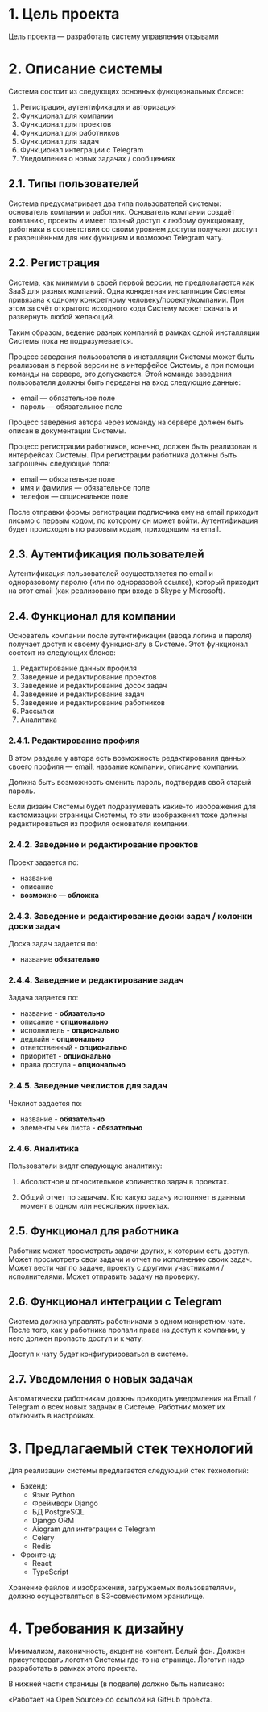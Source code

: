 # 1. Цель проекта

Цель проекта — разработать систему управления отзывами


# 2. Описание системы

Система состоит из следующих основных функциональных блоков:

1. Регистрация, аутентификация и авторизация
2. Функционал для компании
3. Функционал для проектов
4. Функционал для работников
5. Функционал для задач
6. Функционал интеграции с Telegram
7. Уведомления о новых задачах / сообщениях


## 2.1. Типы пользователей

Система предусматривает два типа пользователей системы: основатель компании и работник.
Основатель компании создаёт компанию, проекты и имеет полный доступ к любому функционалу, работники в соответствии
со своим уровнем доступа получают доступ к разрешённым для них функциям
и возможно Telegram чату.


## 2.2. Регистрация 

Система, как минимум в своей первой версии, не предполагается как SaaS для
разных компаний. Одна конкретная инсталляция Системы привязана к одному
конкретному человеку/проекту/компании. При этом за счёт открытого исходного кода
Систему может скачать и развернуть любой желающий.

Таким образом, ведение разных компаний в рамках одной инсталляции
Системы пока не подразумевается.

Процесс заведения пользователя в инсталляции Системы может быть реализован
в первой версии не в интерфейсе Системы, а при помощи команды на сервере,
это допускается. Этой команде заведения пользователя должны быть переданы на вход
следующие данные:

* email — обязательное поле
* пароль — обязательное поле

Процесс заведения автора через команду на сервере должен быть описан в
документации Системы.

Процесс регистрации работников, конечно, должен быть реализован в
интерфейсах Системы. При регистрации работника должны быть запрошены
следующие поля:

* email — обязательное поле
* имя и фамилия — обязательное поле
* телефон — опциональное поле

После отправки формы регистрации подписчика ему на email приходит
письмо с первым кодом, по которому он может войти. Аутентификация будет
происходить по разовым кодам, приходящим на email.


## 2.3. Аутентификация пользователей

Аутентификация пользователей осуществляется по email и одноразовому
паролю (или по одноразовой ссылке), который приходит на этот email (как
реализовано при входе в Skype у Microsoft).


## 2.4. Функционал для компании

Основатель компании после аутентификации (ввода логина и пароля) получает доступ к 
своему функционалу в Системе. Этот функционал состоит из
следующих блоков:

1. Редактирование данных профиля
2. Заведение и редактирование проектов
3. Заведение и редактирование досок задач
4. Заведение и редактирование задач
5. Заведение и редактирование работников
6. Рассылки
7. Аналитика


### 2.4.1. Редактирование профиля

В этом разделе у автора есть возможность редактирования данных
своего профиля — email, название компании, описание компании.

Должна быть возможность сменить пароль, подтвердив свой старый пароль.

Если дизайн Системы будет подразумевать какие-то изображения для кастомизации
страницы Системы, то эти изображения тоже должны редактироваться из профиля
основателя компании.


### 2.4.2. Заведение и редактирование проектов

Проект задается по:

* название
* описание
* **возможно — обложка**


### 2.4.3. Заведение и редактирование доски задач / колонки доски задач

Доска задач задается по:

* название **обязательно**



### 2.4.4. Заведение и редактирование задач

Задача задается по:

* название - **обязательно**
* описание - **опционально**
* исполнитель - **опционально**
* дедлайн - **опционально**
* ответственный - **опционально**
* приоритет - **опционально**
* права доступа - **опционально**


### 2.4.5. Заведение чеклистов для задач

Чеклист задается по:

* название - **обязательно**
* элементы чек листа - **обязательно**

### 2.4.6. Аналитика

Пользователи видят следующую аналитику:

1. Абсолютное и относительное количество задач в проектах.

2. Общий отчет по задачам. Кто какую задачу исполняет в данным момент в одном или нескольких проектах.


## 2.5. Функционал для работника

Работник может просмотреть задачи других, к которым есть доступ. Может просмотреть свои задачи и отчет по исполнению
своих задач. Может вести чат по задаче, проекту с другими участниками / исполнителями. 
Может отправить задачу на проверку.


## 2.6. Функционал интеграции с Telegram

Система должна управлять работниками в одном конкретном чате. После того, 
как у работника пропали права на доступ к компании, у него должен пропасть доступ и к чату.

Доступ к чату будет конфигурироваться в системе.


## 2.7. Уведомления о новых задачах

Автоматически работникам должны приходить уведомления на Email / Telegram о всех новых
задачах в Системе. 
Работник может их отключить в настройках.


# 3. Предлагаемый стек технологий

Для реализации системы предлагается следующий стек технологий:

* Бэкенд:
    - Язык Python
    - Фреймворк Django
    - БД PostgreSQL
    - Django ORM
    - Aiogram для интеграции с Telegram
    - Celery
    - Redis
* Фронтенд:
    - React
    - TypeScript

Хранение файлов и изображений, загружаемых пользователями, должно осуществляться
в S3-совместимом хранилище.


# 4. Требования к дизайну

Минимализм, лаконичность, акцент на контент. Белый фон. Должен присутствовать
логотип Системы где-то на странице. Логотип надо разработать в рамках
этого проекта.

В нижней части страницы (в подвале) должно быть написано:

«Работает на Open Source» со ссылкой на GitHub проекта.